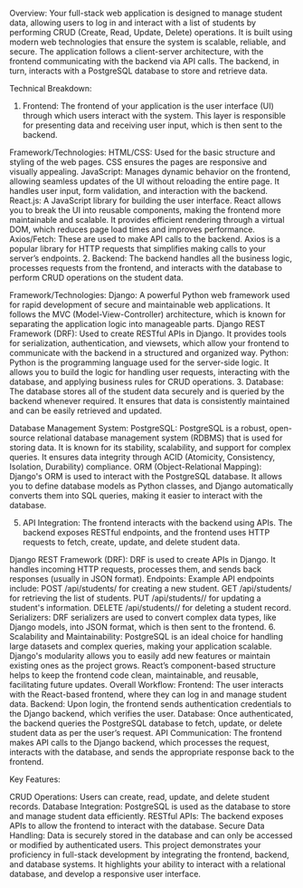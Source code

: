 Overview:
Your full-stack web application is designed to manage student data, allowing users to log in and interact with a list of students by performing CRUD (Create, Read, Update, Delete) operations. It is built using modern web technologies that ensure the system is scalable, reliable, and secure. The application follows a client-server architecture, with the frontend communicating with the backend via API calls. The backend, in turn, interacts with a PostgreSQL database to store and retrieve data.

Technical Breakdown:
1. Frontend:
The frontend of your application is the user interface (UI) through which users interact with the system. This layer is responsible for presenting data and receiving user input, which is then sent to the backend.

Framework/Technologies:
HTML/CSS: Used for the basic structure and styling of the web pages. CSS ensures the pages are responsive and visually appealing.
JavaScript: Manages dynamic behavior on the frontend, allowing seamless updates of the UI without reloading the entire page. It handles user input, form validation, and interaction with the backend.
React.js: A JavaScript library for building the user interface. React allows you to break the UI into reusable components, making the frontend more maintainable and scalable. It provides efficient rendering through a virtual DOM, which reduces page load times and improves performance.
Axios/Fetch: These are used to make API calls to the backend. Axios is a popular library for HTTP requests that simplifies making calls to your server’s endpoints.
2. Backend:
The backend handles all the business logic, processes requests from the frontend, and interacts with the database to perform CRUD operations on the student data.

Framework/Technologies:
Django: A powerful Python web framework used for rapid development of secure and maintainable web applications. It follows the MVC (Model-View-Controller) architecture, which is known for separating the application logic into manageable parts.
Django REST Framework (DRF): Used to create RESTful APIs in Django. It provides tools for serialization, authentication, and viewsets, which allow your frontend to communicate with the backend in a structured and organized way.
Python: Python is the programming language used for the server-side logic. It allows you to build the logic for handling user requests, interacting with the database, and applying business rules for CRUD operations.
3. Database:
The database stores all of the student data securely and is queried by the backend whenever required. It ensures that data is consistently maintained and can be easily retrieved and updated.

Database Management System:
PostgreSQL: PostgreSQL is a robust, open-source relational database management system (RDBMS) that is used for storing data. It is known for its stability, scalability, and support for complex queries. It ensures data integrity through ACID (Atomicity, Consistency, Isolation, Durability) compliance.
ORM (Object-Relational Mapping): Django's ORM is used to interact with the PostgreSQL database. It allows you to define database models as Python classes, and Django automatically converts them into SQL queries, making it easier to interact with the database.

5. API Integration:
The frontend interacts with the backend using APIs. The backend exposes RESTful endpoints, and the frontend uses HTTP requests to fetch, create, update, and delete student data.

Django REST Framework (DRF): DRF is used to create APIs in Django. It handles incoming HTTP requests, processes them, and sends back responses (usually in JSON format).
Endpoints: Example API endpoints include:
POST /api/students/ for creating a new student.
GET /api/students/ for retrieving the list of students.
PUT /api/students/<id>/ for updating a student's information.
DELETE /api/students/<id>/ for deleting a student record.
Serializers: DRF serializers are used to convert complex data types, like Django models, into JSON format, which is then sent to the frontend.
6. Scalability and Maintainability:
PostgreSQL is an ideal choice for handling large datasets and complex queries, making your application scalable.
Django's modularity allows you to easily add new features or maintain existing ones as the project grows.
React’s component-based structure helps to keep the frontend code clean, maintainable, and reusable, facilitating future updates.
Overall Workflow:
Frontend: The user interacts with the React-based frontend, where they can log in and manage student data.
Backend: Upon login, the frontend sends authentication credentials to the Django backend, which verifies the user.
Database: Once authenticated, the backend queries the PostgreSQL database to fetch, update, or delete student data as per the user’s request.
API Communication: The frontend makes API calls to the Django backend, which processes the request, interacts with the database, and sends the appropriate response back to the frontend.

Key Features:

CRUD Operations: Users can create, read, update, and delete student records.
Database Integration: PostgreSQL is used as the database to store and manage student data efficiently.
RESTful APIs: The backend exposes APIs to allow the frontend to interact with the database.
Secure Data Handling: Data is securely stored in the database and can only be accessed or modified by authenticated users.
This project demonstrates your proficiency in full-stack development by integrating the frontend, backend, and database systems. It highlights your ability to interact with a relational database, and develop a responsive user interface.
